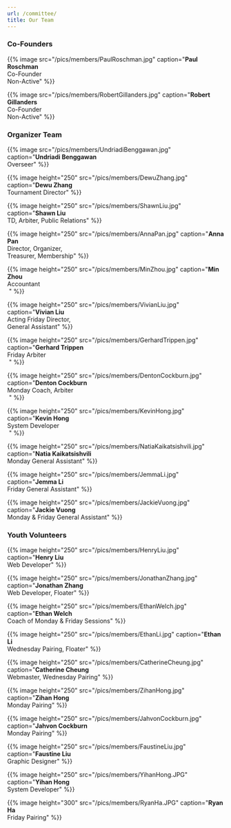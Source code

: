 ```yaml
---
url: /committee/
title: Our Team
---
```

### Co-Founders

{{% image src="/pics/members/PaulRoschman.jpg" caption="**Paul Roschman** <br>Co-Founder<br>Non-Active" %}}

{{% image src="/pics/members/RobertGillanders.jpg" caption="**Robert Gillanders** <br>Co-Founder<br>Non-Active" %}}

### Organizer Team

{{% image src="/pics/members/UndriadiBenggawan.jpg" caption="**Undriadi Benggawan** <br>Overseer" %}}

{{% image height="250" src="/pics/members/DewuZhang.jpg" caption="**Dewu Zhang** <br>Tournament Director" %}}

{{% image height="250" src="/pics/members/ShawnLiu.jpg" caption="**Shawn Liu** <br>TD, Arbiter, Public Relations" %}}

{{% image height="250" src="/pics/members/AnnaPan.jpg" caption="**Anna Pan** <br>Director, Organizer, <br>Treasurer, Membership" %}}

{{% image height="250" src="/pics/members/MinZhou.jpg" caption="**Min Zhou** <br>Accountant <br>‎ " %}}

<!-- {{% image height="250" src="/pics/members/ArsenioGacad.jpg" caption="**Arsenio Gacad** <br>Acting Friday Director" %}} -->

<!-- {{% image height="250" src="/pics/members/RashidMughal.jpg" caption="**Rashid Mughal** <br>Editor" %}} -->

<!-- {{% image height="250" src="/pics/members/AnnaFan.jpg" caption="**Anna Fan** <br>Membership, Library" %}}

{{% image height="250" src="/pics/members/GraceChen.jpg" caption="**Grace Chen** <br>General Assistant, Monday Membership" %}} -->

<!-- {{% image height="250" src="/pics/members/BalaSreekumar.jpg" caption="**Bala Sreekumar** <br>Tournament Director" %}} -->

<!--{{% image height="250" src="/pics/members/RileyKhan.jpg" caption="**Riley Khan** <br>Wednesday Arbiter <br>‎ " %}} -->

{{% image height="250" src="/pics/members/VivianLiu.jpg" caption="**Vivian Liu** <br>Acting Friday Director, <br>General Assistant" %}}

{{% image height="250" src="/pics/members/GerhardTrippen.jpg" caption="**Gerhard Trippen** <br>Friday Arbiter <br>‎ " %}}

{{% image height="250" src="/pics/members/DentonCockburn.jpg" caption="**Denton Cockburn** <br>Monday Coach, Arbiter <br>‎ " %}}

{{% image height="250" src="/pics/members/KevinHong.jpg" caption="**Kevin Hong** <br>System Developer <br>‎ " %}}

{{% image height="250" src="/pics/members/NatiaKaikatsishvili.jpg" caption="**Natia Kaikatsishvili** <br>Monday General Assistant" %}}

{{% image height="250" src="/pics/members/JemmaLi.jpg" caption="**Jemma Li** <br>Friday General Assistant" %}}

{{% image height="250" src="/pics/members/JackieVuong.jpg" caption="**Jackie Vuong** <br>Monday & Friday General Assistant" %}}


### Youth Volunteers

{{% image height="250" src="/pics/members/HenryLiu.jpg" caption="**Henry Liu** <br>Web Developer" %}}

{{% image height="250" src="/pics/members/JonathanZhang.jpg" caption="**Jonathan Zhang** <br>Web Developer, Floater" %}}

{{% image height="250" src="/pics/members/EthanWelch.jpg" caption="**Ethan Welch** <br>Coach of Monday & Friday Sessions" %}}

{{% image height="250" src="/pics/members/EthanLi.jpg" caption="**Ethan Li** <br>Wednesday Pairing, Floater" %}}

<!--  {{% image height="250" src="/pics/members/JodyLiao.jpg" caption="**Jody Liao** <br>Monday Pairing" %}}  -->

{{% image height="250" src="/pics/members/CatherineCheung.jpg" caption="**Catherine Cheung** <br>Webmaster, Wednesday Pairing" %}}

<!-- {{% image height="250" src="/pics/members/BlakeWang.jpg" caption="**Blake Wang** <br>Monday Pairing" %}} -->

{{% image height="250" src="/pics/members/ZihanHong.jpg" caption="**Zihan Hong** <br>Monday Pairing" %}}

{{% image height="250" src="/pics/members/JahvonCockburn.jpg" caption="**Jahvon Cockburn** <br>Monday Pairing" %}}

{{% image height="250" src="/pics/members/FaustineLiu.jpg" caption="**Faustine Liu** <br>Graphic Designer" %}}

{{% image height="250" src="/pics/members/YihanHong.JPG" caption="**Yihan Hong** <br>System Developer" %}}

{{% image height="300" src="/pics/members/RyanHa.JPG" caption="**Ryan Ha** <br>Friday Pairing" %}}


